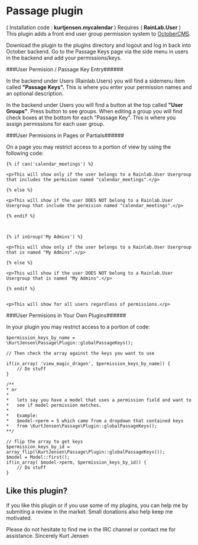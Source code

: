 # Passage plugin

( Installation code : __kurtjensen.mycalendar__ ) Requires ( __RainLab.User__ )
This plugin adds a front end user group permission system to [OctoberCMS](http://octobercms.com).

Download the plugin to the plugins directory and logout and log in back into October backend. Go to the Passage Keys page via the side menu in users in the backend and add your permissions/keys.

###User Permision / Passage Key Entry######

In the backend under Users (Rainlab.Users) you will find a sidemenu item called __"Passage Keys".__  This is where you enter your permission names and an optional description.


In the backend under Users you will find a button at the top called __"User Groups"__. Press button to see groups.  When editing a group you will find check boxes at the bottom for each "Passage Key".  This is where you assign permissions for each user group.


###User Permisions in Pages or Partials######

On a page you may restrict access to a portion of view by using the following code:

    {% if can('calendar_meetings') %}

    <p>This will show only if the user belongs to a Rainlab.User Usergroup that includes the permision named "calendar_meetings".</p>

    {% else %}

    <p>This will show if the user DOES NOT belong to a Rainlab.User Usergroup that include the permision named "calendar_meetings".</p>

    {% endif %}



    {% if inGroup('My Admins') %}

    <p>This will show only if the user belongs to a Rainlab.User Usergroup that is named "My Admins".</p>

    {% else %}

    <p>This will show if the user DOES NOT belong to a Rainlab.User Usergroup that is named "My Admins".</p>

    {% endif %}


    <p>This will show for all users regardless of permissions.</p>


###User Permisions in Your Own Plugins######

In your plugin you may restrict access to a portion of code:


	$permission_keys_by_name = \KurtJensen\Passage\Plugin::globalPassageKeys();

	// Then check the array against the keys you want to use

	if(in_array( 'view_magic_dragon', $permission_keys_by_name)) {
		// Do stuff
	}

	/**
	* or
	* 
	* 	lets say you have a model that uses a permission field and want to
	*  	see if model permission matches.
	* 
	* 	Example:
	* 	$model->perm = 5 which came from a dropdown that contained keys 
	* 	from \KurtJensen\Passage\Plugin::globalPassageKeys();
	**/

	// flip the array to get keys
	$permission_keys_by_id = array_flip(\KurtJensen\Passage\Plugin::globalPassageKeys());
	$model = Model::first();
	if(in_array( $model->perm, $permission_keys_by_id)) {
		// Do stuff
	}


## Like this plugin?
If you like this plugin or if you use some of my plugins, you can help me by submiting a review in the market. Small donations also help keep me motivated. 

Please do not hesitate to find me in the IRC channel or contact me for assistance.
Sincerely 
Kurt Jensen